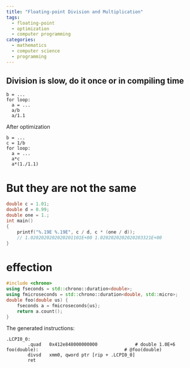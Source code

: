 ```yaml
---
title: "Floating-point Division and Multiplication"
tags:
  - floating-point
  - optimization
  - computer programming
categories:
  - mathematics
  - computer science
  - programming
---
```


## Division is slow, do it once or in compiling time
```
b = ...
for loop:
  a = ...
  a/b 
  a/1.1
```
After optimization
```
b = ...
c = 1/b
for loop:
  a = ...
  a*c
  a*(1./1.1)
```

# But they are not the same
```c++
double c = 1.01;
double d = 0.99;
double one = 1.;
int main()
{
    printf("%.19E %.19E", c / d, c * (one / d));
    // 1.0202020202020201101E+00 1.0202020202020203321E+00
}
```

# effection
```c++
#include <chrono>
using fseconds = std::chrono::duration<double>;
using fmicroseconds = std::chrono::duration<double, std::micro>;
double foo(double us) {
    fseconds a = fmicroseconds{us};
    return a.count();
}
```
The generated instructions:
```
.LCPI0_0:
        .quad   0x412e848000000000              # double 1.0E+6
foo(double):                                # @foo(double)
        divsd   xmm0, qword ptr [rip + .LCPI0_0]
        ret
```

